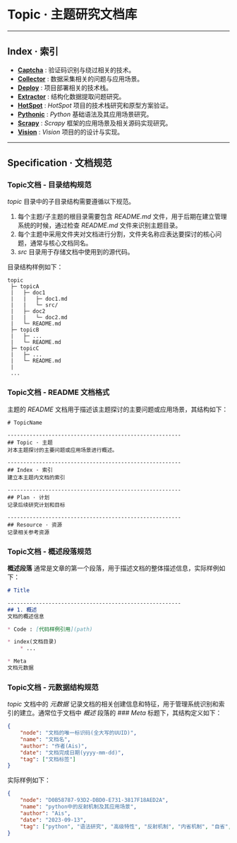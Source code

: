 # Topic · 主题研究文档库

--------------------------------------------------
## Index · 索引
* **[Captcha](./Captcha/README.md)** : 验证码识别与绕过相关的技术。
* **[Collector](./Collector/README.md)** : 数据采集相关的问题与应用场景。 
* **[Deploy](./Deploy/README.md)** : 项目部署相关的技术栈。
* **[Extractor](./Extractor/README.md)** : 结构化数据提取问题研究。
* **[HotSpot](./HotSpot/README.md)** : *HotSpot* 项目的技术栈研究和原型方案验证。
* **[Pythonic](./Pythonic/README.md)** : *Python* 基础语法及其应用场景研究。
* **[Scrapy](./Scrapy/README.md)** : *Scrapy* 框架的应用场景及相关源码实现研究。
* **[Vision](./Vision/README.md)** : *Vision* 项目的的设计与实现。

--------------------------------------------------
## Specification · 文档规范

### Topic文档 - 目录结构规范
*topic* 目录中的子目录结构需要遵循以下规范。
1. 每个主题/子主题的根目录需要包含 *README.md* 文件，用于后期在建立管理系统的时候，通过检查 *README.md* 文件来识别主题目录。
2. 每个主题中采用文件夹对文档进行分割，文件夹名称应表达要探讨的核心问题，通常与核心文档同名。
3. *src* 目录用于存储文档中使用到的源代码。

目录结构样例如下：
```
topic
 ├─ topicA
 |   ├─ doc1
 |   |   ├─ doc1.md
 |   |   └─ src/
 |   ├─ doc2
 |   |   └─ doc2.md
 |   └─ README.md
 ├─ topicB
 |   ├─ ...
 |   └─ README.md
 ├─ topicC
 |   ├─ ...
 |   └─ README.md
 |
 ...
```

### Topic文档 - README 文档格式
主题的 *README* 文档用于描述该主题探讨的主要问题或应用场景，其结构如下：
```
# TopicName

-------------------------------------------------------
## Topic · 主题
对本主题探讨的主要问题或应用场景进行概述。

-------------------------------------------------------
## Index · 索引
建立本主题内文档的索引

-------------------------------------------------------
## Plan · 计划
记录后续研究计划和目标

-------------------------------------------------------
## Resource · 资源
记录相关参考资源
``` 

### Topic文档 - 概述段落规范
**概述段落** 通常是文章的第一个段落，用于描述文档的整体描述信息，实际样例如下：

```md
# Title 

-------------------------------------------------------
## 1. 概述
文档的概述信息

* Code : [代码样例引用](path)

* index(文档目录)
    * ...

* Meta
文档元数据
```


### Topic文档 - 元数据结构规范
*topic* 文档中的 *元数据* 记录文档的相关创建信息和特征，用于管理系统识别和索引的建立。通常位于文档中 *概述* 段落的 *### Meta* 标题下，其结构定义如下：

```json
{
    "node": "文档的唯一标识码(全大写的UUID)",
    "name": "文档名",
    "author": "作者(Ais)",
    "date": "文档完成日期(yyyy-mm-dd)",
    "tag": ["文档标签"] 
}
```

实际样例如下：

```json
{
    "node": "D0B58787-93D2-DBD0-E731-3817F18AED2A",
    "name": "python中的反射机制及其应用场景",
    "author": "Ais",
    "date": "2023-09-13",
    "tag": ["python", "语法研究", "高级特性", "反射机制", "内省机制", "自省", "动态构建"]
}
```